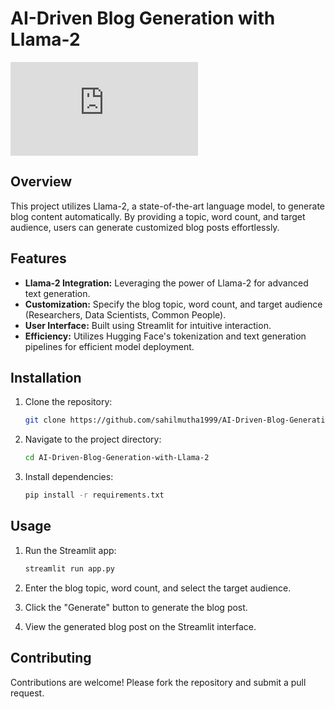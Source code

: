 # AI-Driven Blog Generation with Llama-2

![Llama-2](https://huggingface.co/meta-llama/Llama-2-7b-hf/resolve/main/vocab.json)

## Overview

This project utilizes Llama-2, a state-of-the-art language model, to generate blog content automatically. By providing a topic, word count, and target audience, users can generate customized blog posts effortlessly.

## Features

- **Llama-2 Integration:** Leveraging the power of Llama-2 for advanced text generation.
- **Customization:** Specify the blog topic, word count, and target audience (Researchers, Data Scientists, Common People).
- **User Interface:** Built using Streamlit for intuitive interaction.
- **Efficiency:** Utilizes Hugging Face's tokenization and text generation pipelines for efficient model deployment.

## Installation

1. Clone the repository:

    ```sh
    git clone https://github.com/sahilmutha1999/AI-Driven-Blog-Generation-with-Llama-2.git
    ```

2. Navigate to the project directory:

    ```sh
    cd AI-Driven-Blog-Generation-with-Llama-2
    ```

3. Install dependencies:

    ```sh
    pip install -r requirements.txt
    ```

## Usage

1. Run the Streamlit app:

    ```bash
    streamlit run app.py
    ```

2. Enter the blog topic, word count, and select the target audience.
3. Click the "Generate" button to generate the blog post.
4. View the generated blog post on the Streamlit interface.

## Contributing

Contributions are welcome! Please fork the repository and submit a pull request.
